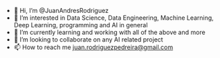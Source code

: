 - 👋 Hi, I’m @JuanAndresRodriguez
- 👀 I’m interested in Data Science, Data Engineering, Machine Learning, Deep Learning, programming and AI in general
- 🌱 I’m currently learning and working with all of the above and more
- 💞️ I’m looking to collaborate on any AI related project
- 📫 How to reach me juan.rodriguezpedreira@gmail.com

<!---
JuanAndresRodriguez/JuanAndresRodriguez is a ✨ special ✨ repository because its `README.md` (this file) appears on your GitHub profile.
You can click the Preview link to take a look at your changes.
--->
